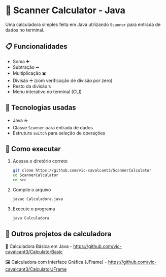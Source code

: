 # 🔢 Scanner Calculator - Java

Uma calculadora simples feita em Java utilizando `Scanner` para entrada de dados no terminal.

## 📋 Funcionalidades

- Soma ➕  
- Subtração ➖  
- Multiplicação ✖️  
- Divisão ➗ (com verificação de divisão por zero)  
- Resto da divisão `%`  
- Menu interativo no terminal (CLI)

## 🧠 Tecnologias usadas

- Java ☕
- Classe `Scanner` para entrada de dados
- Estrutura `switch` para seleção de operações

## 🚀 Como executar

1. Acesse o diretório correto
   ```bash
   git clone https://github.com/vic-cavalcant3/ScannerCalculator
   cd ScannerCalculator
   cd src
   
2. Compile o arquivo
    ```bash
    javac Calculadora.java

3. Execute o programa
    ```bash
   java Calculadora


## 📌 Outros projetos de calculadora

🧾 Calculadora Básica em Java - https://github.com/vic-cavalcant3/CalculatorBasic

🖼️ Calculadora com Interface Gráfica (JFrame) - https://github.com/vic-cavalcant3/CalculatorJFrame
